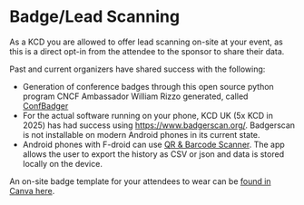 # Badge/Lead Scanning

As a KCD you are allowed to offer lead scanning on-site at your event, as this is a direct opt-in from the attendee to the sponsor to share their data.

Past and current organizers have shared success with the following:
* Generation of conference badges through this open source python program CNCF Ambassador William Rizzo generated, called [ConfBadger](https://github.com/wrkode/ConfBadger)
* For the actual software running on your phone, KCD UK (5x KCD in 2025) has had success using https://www.badgerscan.org/. Badgerscan is not installable on modern Android phones in its current state.
* Android phones with F-droid can use [QR & Barcode Scanner](https://f-droid.org/packages/com.example.barcodescanner/). The app allows the user to export the history as CSV or json and data is stored locally on the device.

An on-site badge template for your attendees to wear can be [found in Canva here](https://www.canva.com/design/DAGDholi8n8/H5jrZt9T1D3H_OpV07Hsnw/view?utm_content=DAGDholi8n8&utm_campaign=designshare&utm_medium=link2&utm_source=uniquelinks&utlId=h9db5bc675f).
